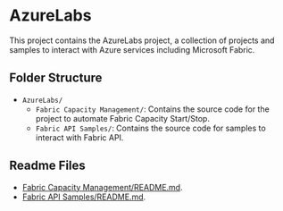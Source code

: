 # AzureLabs

This project contains the AzureLabs project, a collection of projects and samples to interact with Azure services including Microsoft Fabric.

## Folder Structure

- `AzureLabs/`
    - `Fabric Capacity Management/`: Contains the source code for the project to automate Fabric Capacity Start/Stop.
    - `Fabric API Samples/`: Contains the source code for samples to interact with Fabric API.


## Readme Files

- [Fabric Capacity Management/README.md](./Fabric%20Capacity%20Management/README.md).
- [Fabric API Samples/README.md](./Fabric%20API%20Samples/README.md).